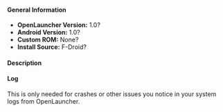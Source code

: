 #### General Information

* **OpenLauncher Version:** 1.0?
* **Android Version:** 1.0?
* **Custom ROM:** None?
* **Install Source:** F-Droid?

#### Description


#### Log

This is only needed for crashes or other issues you notice in your system logs from OpenLauncher.

<!--

Look for already reported issues before posting! If the issue doesn't exist please give as much information as possible, including what happens versus exactly what you expect to happen in that situation. Screenshots or videos are always helpful for UI issues.

-->

